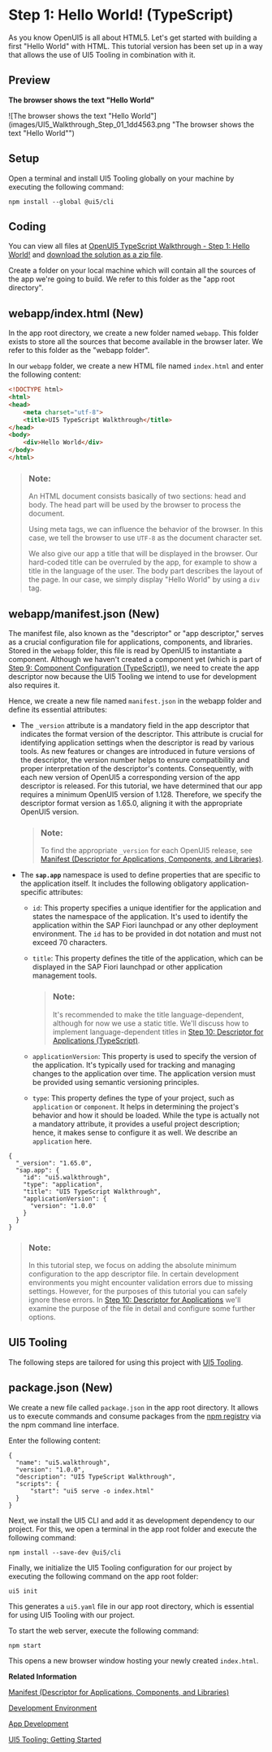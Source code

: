 <!-- loioc20489e2a59d46e99c83f0510392cb6c -->

# Step 1: Hello World! \(TypeScript\)

As you know OpenUI5 is all about HTML5. Let's get started with building a first "Hello World" with HTML. This tutorial version has been set up in a way that allows the use of UI5 Tooling in combination with it.



## Preview

  
  
**The browser shows the text "Hello World"**

![The browser shows the text "Hello World"](images/UI5_Walkthrough_Step_01_1dd4563.png "The browser shows the text "Hello World"")



<a name="loioc20489e2a59d46e99c83f0510392cb6c__section_lv5_lvy_zbc"/>

## Setup

Open a terminal and install UI5 Tooling globally on your machine by executing the following command:

`npm install --global @ui5/cli`



<a name="loioc20489e2a59d46e99c83f0510392cb6c__section_js2_mhx_kzb"/>

## Coding

You can view all files at [OpenUI5 TypeScript Walkthrough - Step 1: Hello World!](https://github.com/sap-samples/ui5-typescript-walkthrough/tree/main/steps/01) and [download the solution as a zip file](https://sap-samples.github.io/ui5-typescript-walkthrough/ui5-typescript-walkthrough-step-01.zip).

Create a folder on your local machine which will contain all the sources of the app we're going to build. We refer to this folder as the "app root directory".



<a name="loioc20489e2a59d46e99c83f0510392cb6c__section_ks2_mhx_kzb"/>

## webapp/index.html \(New\)

In the app root directory, we create a new folder named `webapp`. This folder exists to store all the sources that become available in the browser later. We refer to this folder as the "webapp folder".

In our `webapp` folder, we create a new HTML file named `index.html` and enter the following content:

```html
<!DOCTYPE html>
<html>
<head>
	<meta charset="utf-8">
	<title>UI5 TypeScript Walkthrough</title>
</head>
<body>
	<div>Hello World</div>
</body>
</html>
```

> ### Note:  
> An HTML document consists basically of two sections: head and body. The head part will be used by the browser to process the document.
> 
> Using meta tags, we can influence the behavior of the browser. In this case, we tell the browser to use `UTF-8` as the document character set.
> 
> We also give our app a title that will be displayed in the browser. Our hard-coded title can be overruled by the app, for example to show a title in the language of the user. The body part describes the layout of the page. In our case, we simply display "Hello World" by using a `div` tag.



<a name="loioc20489e2a59d46e99c83f0510392cb6c__section_czs_c3x_kzb"/>

## webapp/manifest.json \(New\)

The manifest file, also known as the "descriptor" or "app descriptor," serves as a crucial configuration file for applications, components, and libraries. Stored in the `webapp` folder, this file is read by OpenUI5 to instantiate a component. Although we haven't created a component yet \(which is part of [Step 9: Component Configuration \(TypeScript\)](step-9-component-configuration-typescript-f9d0e2f.md)\), we need to create the app descriptor now because the UI5 Tooling we intend to use for development also requires it.

Hence, we create a new file named `manifest.json` in the webapp folder and define its essential attributes:

-   The `_version` attribute is a mandatory field in the app descriptor that indicates the format version of the descriptor. This attribute is crucial for identifying application settings when the descriptor is read by various tools. As new features or changes are introduced in future versions of the descriptor, the version number helps to ensure compatibility and proper interpretation of the descriptor's contents. Consequently, with each new version of OpenUI5 a corresponding version of the app descriptor is released. For this tutorial, we have determined that our app requires a minimum OpenUI5 version of 1.128. Therefore, we specify the descriptor format version as 1.65.0, aligning it with the appropriate OpenUI5 version.

    > ### Note:  
    > To find the appropriate `_version` for each OpenUI5 release, see [Manifest \(Descriptor for Applications, Components, and Libraries\)](../04_Essentials/manifest-descriptor-for-applications-components-and-libraries-be0cf40.md).

-   The **`sap.app`** namespace is used to define properties that are specific to the application itself. It includes the following obligatory application-specific attributes:

    -   `id`: This property specifies a unique identifier for the application and states the namespace of the application. It's used to identify the application within the SAP Fiori launchpad or any other deployment environment. The `id` has to be provided in dot notation and must not exceed 70 characters.

    -   `title`: This property defines the title of the application, which can be displayed in the SAP Fiori launchpad or other application management tools.

        > ### Note:  
        > It's recommended to make the title language-dependent, although for now we use a static title. We'll discuss how to implement language-dependent titles in [Step 10: Descriptor for Applications \(TypeScript\)](step-10-descriptor-for-applications-typescript-2a46b75.md).

    -   `applicationVersion`: This property is used to specify the version of the application. It's typically used for tracking and managing changes to the application over time. The application version must be provided using semantic versioning principles.

    -   `type`: This property defines the type of your project, such as `application` or `component`. It helps in determining the project's behavior and how it should be loaded. While the type is actually not a mandatory attribute, it provides a useful project description; hence, it makes sense to configure it as well. We describe an `application` here.



```
{
  "_version": "1.65.0",
  "sap.app": {
    "id": "ui5.walkthrough",
    "type": "application",
    "title": "UI5 TypeScript Walkthrough",
    "applicationVersion": {
      "version": "1.0.0"
    }
  }
}
```

> ### Note:  
> In this tutorial step, we focus on adding the absolute minimum configuration to the app descriptor file. In certain development environments you might encounter validation errors due to missing settings. However, for the purposes of this tutorial you can safely ignore these errors. In [Step 10: Descriptor for Applications](step-10-descriptor-for-applications-8f93bf2.md) we'll examine the purpose of the file in detail and configure some further options.



<a name="loioc20489e2a59d46e99c83f0510392cb6c__section_e2v_fmx_kzb"/>

## UI5 Tooling

The following steps are tailored for using this project with [UI5 Tooling](../05_Developing_Apps/development-environment-7bb04e0.md).



<a name="loioc20489e2a59d46e99c83f0510392cb6c__section_mfb_4mx_kzb"/>

## package.json \(New\)

We create a new file called `package.json` in the app root directory. It allows us to execute commands and consume packages from the [npm registry](https://www.npmjs.com/) via the npm command line interface.

Enter the following content:

```
{
  "name": "ui5.walkthrough",
  "version": "1.0.0",
  "description": "UI5 TypeScript Walkthrough",
  "scripts": {
      "start": "ui5 serve -o index.html"
  }
}

```

Next, we install the UI5 CLI and add it as development dependency to our project. For this, we open a terminal in the app root folder and execute the following command:

`npm install --save-dev @ui5/cli`

Finally, we initialize the UI5 Tooling configuration for our project by executing the following command on the app root folder:

`ui5 init`

This generates a `ui5.yaml` file in our app root directory, which is essential for using UI5 Tooling with our project.

To start the web server, execute the following command:

`npm start`

This opens a new browser window hosting your newly created `index.html`.

**Related Information**  


[Manifest \(Descriptor for Applications, Components, and Libraries\)](../04_Essentials/manifest-descriptor-for-applications-components-and-libraries-be0cf40.md "The manifest (also known as descriptor for applications, components, and libraries, in short: app descriptor) is inspired by the WebApplication Manifest concept introduced by the W3C. The manifest provides a central, machine-readable, and easy-to-access location for storing metadata associated with an application, an application component, or a library.")

[Development Environment](../05_Developing_Apps/development-environment-7bb04e0.md "This part of the documentation introduces you to some common and recommended use cases for the installation, configuration, and setup of OpenUI5 development environments.")

[App Development](../05_Developing_Apps/app-development-b1fbe1a.md "There are several ways to develop OpenUI5 applications. Select the one that meets the requirements of your projects and your expectations best.")

[UI5 Tooling: Getting Started](https://sap.github.io/ui5-tooling/stable/pages/GettingStarted/)

